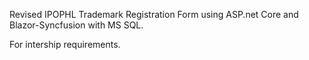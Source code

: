 Revised IPOPHL Trademark Registration Form using ASP.net Core and Blazor-Syncfusion with MS SQL.

For intership requirements.
